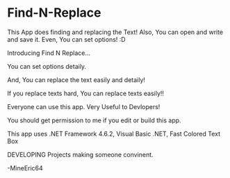 # Find-N-Replace
This App does finding and replacing the Text! Also, You can open and write and save it. Even, You can set options! :D

Introducing Find N Replace...

You can set options detaily. 

And, You can replace the text easily and detaily! 

If you replace texts hard, You can replace texts easily!!

Everyone can use this app. Very Useful to Devlopers!

You should get permission to me if you edit or build this app.

This app uses .NET Framework 4.6.2, Visual Basic .NET, Fast Colored Text Box

DEVELOPING Projects making someone convinent.

-MineEric64
